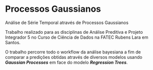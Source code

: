 # Processos Gaussianos
Análise de Série Temporal através de Processos Gaussianos

Trabalho realizado para as disciplinas de Análise Preditiva e Projeto Integrador 5 no Curso de Ciência de Dados na FATEC Rubens Lara em Santos.

O trabalho percorre todo o workflow da análise bayesiana a fim de comparar a predições obtidas através de diversos modelos usando **_Gaussian Processes_** em face do modelo **_Regression Trees_**. 
